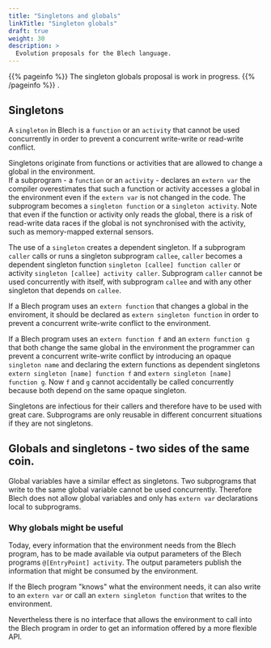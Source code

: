```yaml
---
title: "Singletons and globals"
linkTitle: "Singleton globals"
draft: true
weight: 30
description: >
  Evolution proposals for the Blech language.
---
```


{{% pageinfo %}}
The singleton globals proposal is work in progress.
{{% /pageinfo %}}
.
## Singletons 

A `singleton` in Blech is a `function` or an `activity` that cannot be used concurrently in order to prevent a concurrent write-write or read-write conflict.

Singletons originate from functions or activities that are allowed to change a global in the environment.   
If a subprogram - a `function` or an `activity` - declares an `extern var` the compiler overestimates that such a function or activity accesses a global in the environment even if the `extern var` is not changed in the code. The subprogram becomes a `singleton function` or a `singleton activity`.
Note that even if the function or activity only reads the global, there is a risk of read-write data races if the global is not synchronised with the activity, such as memory-mapped external sensors. 

The use of a `singleton` creates a dependent singleton. If a subprogram `caller` calls or runs a singleton subprogram `callee`,  `caller` becomes a dependent singleton function `singleton [callee] function caller` or activity `singleton [callee] activity caller`.
Subprogram `caller` cannot be used concurrently with itself, with subprogram `callee` and with any other singleton that depends on `callee`.

If a Blech program uses an `extern function` that changes a global in the enviroment, it should be declared as `extern singleton function` in order to prevent a concurrent write-write conflict to the environment.

If a Blech program uses an `extern function f` and an `extern function g` that both change the same global in the environment the programmer can prevent a concurrent write-write conflict by introducing an opaque `singleton name` and declaring the extern functions as dependent singletons `extern singleton [name] function f` and `extern singleton [name] function g`. Now `f` and `g` cannot accidentally be called concurrently because both depend on the same opaque singleton.

Singletons are infectious for their callers and therefore have to be used with great care. Subprograms are only reusable in different concurrent situations if they are not singletons.


## Globals and singletons - two sides of the same coin.

Global variables have a similar effect as singletons. Two subprograms that write to the same global variable cannot be used concurrently. Therefore Blech does not allow global variables and only has `extern var` declarations local to subprograms.

### Why globals might be useful

Today, every information that the environment needs from the Blech program, has to be made available via output parameters of the Blech programs `@[EntryPoint] activity`. The output parameters publish the information that might be consumed by the environment.

If the Blech program "knows" what the environment needs, it can also write to an `extern var` or call an `extern singleton function` that writes to the environment.

Nevertheless there is no interface that allows the environment to call into the Blech program in order to get an information offered by a more flexible API.




